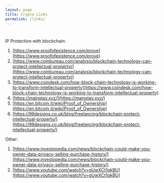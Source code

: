 ```yaml
---
layout: page
title: Crypto Links
permalink: /links/
---
```


#
IP Protection with blockchain:
1. [https://www.proofofexistence.com/prove](https://www.proofofexistence.com/prove)
2. [https://www.coinbureau.com/analysis/blockchain-technology-can-protect-intellectual-property/](https://www.coinbureau.com/analysis/blockchain-technology-can-protect-intellectual-property/)
3. [https://www.coindesk.com/how-block-chain-technology-is-working-to-transform-intellectual-property](https://www.coindesk.com/how-block-chain-technology-is-working-to-transform-intellectual-property)
4. [https://mainstay.xyz/](https://mainstay.xyz/)
5. [https://en.bitcoin.it/wiki/Proof_of_Ownership](https://en.bitcoin.it/wiki/Proof_of_Ownership)
6. [https://99designs.co.uk/blog/freelancing/blockchain-protect-intellectual-property/](https://99designs.co.uk/blog/freelancing/blockchain-protect-intellectual-property/)

Other:
1. [https://www.investopedia.com/news/blockchain-could-make-you-owner-data-privacy-selling-purchase-history/](https://www.investopedia.com/news/blockchain-could-make-you-owner-data-privacy-selling-purchase-history/)
2. [https://www.youtube.com/watch?v=gUwXCt1qkBU](https://www.youtube.com/watch?v=gUwXCt1qkBU)
